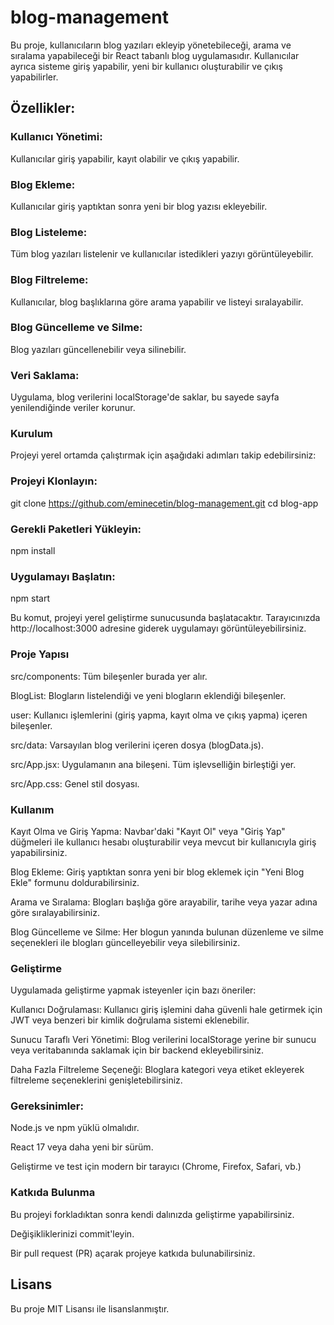 # blog-management

Bu proje, kullanıcıların blog yazıları ekleyip yönetebileceği, arama ve sıralama yapabileceği bir React tabanlı blog uygulamasıdır. Kullanıcılar ayrıca sisteme giriş yapabilir, yeni bir kullanıcı oluşturabilir ve çıkış yapabilirler.

## Özellikler:

### Kullanıcı Yönetimi:
Kullanıcılar giriş yapabilir, kayıt olabilir ve çıkış yapabilir.

### Blog Ekleme: 
Kullanıcılar giriş yaptıktan sonra yeni bir blog yazısı ekleyebilir.

### Blog Listeleme: 
Tüm blog yazıları listelenir ve kullanıcılar istedikleri yazıyı görüntüleyebilir.

### Blog Filtreleme: 
Kullanıcılar, blog başlıklarına göre arama yapabilir ve listeyi sıralayabilir.

### Blog Güncelleme ve Silme: 
Blog yazıları güncellenebilir veya silinebilir.

### Veri Saklama: 
Uygulama, blog verilerini localStorage'de saklar, bu sayede sayfa yenilendiğinde veriler korunur.

### Kurulum

Projeyi yerel ortamda çalıştırmak için aşağıdaki adımları takip edebilirsiniz:

### Projeyi Klonlayın:

git clone https://github.com/eminecetin/blog-management.git
cd blog-app

### Gerekli Paketleri Yükleyin:

npm install

### Uygulamayı Başlatın:

npm start

Bu komut, projeyi yerel geliştirme sunucusunda başlatacaktır. Tarayıcınızda http://localhost:3000 adresine giderek uygulamayı görüntüleyebilirsiniz.

### Proje Yapısı

src/components: Tüm bileşenler burada yer alır.

BlogList: Blogların listelendiği ve yeni blogların eklendiği bileşenler.

user: Kullanıcı işlemlerini (giriş yapma, kayıt olma ve çıkış yapma) içeren bileşenler.

src/data: Varsayılan blog verilerini içeren dosya (blogData.js).

src/App.jsx: Uygulamanın ana bileşeni. Tüm işlevselliğin birleştiği yer.

src/App.css: Genel stil dosyası.

### Kullanım

Kayıt Olma ve Giriş Yapma: Navbar'daki "Kayıt Ol" veya "Giriş Yap" düğmeleri ile kullanıcı hesabı oluşturabilir veya mevcut bir kullanıcıyla giriş yapabilirsiniz.

Blog Ekleme: Giriş yaptıktan sonra yeni bir blog eklemek için "Yeni Blog Ekle" formunu doldurabilirsiniz.

Arama ve Sıralama: Blogları başlığa göre arayabilir, tarihe veya yazar adına göre sıralayabilirsiniz.

Blog Güncelleme ve Silme: Her blogun yanında bulunan düzenleme ve silme seçenekleri ile blogları güncelleyebilir veya silebilirsiniz.

### Geliştirme
Uygulamada geliştirme yapmak isteyenler için bazı öneriler:

Kullanıcı Doğrulaması: Kullanıcı giriş işlemini daha güvenli hale getirmek için JWT veya benzeri bir kimlik doğrulama sistemi eklenebilir.

Sunucu Taraflı Veri Yönetimi: Blog verilerini localStorage yerine bir sunucu veya veritabanında saklamak için bir backend ekleyebilirsiniz.

Daha Fazla Filtreleme Seçeneği: Bloglara kategori veya etiket ekleyerek filtreleme seçeneklerini genişletebilirsiniz.


### Gereksinimler:

Node.js ve npm yüklü olmalıdır.

React 17 veya daha yeni bir sürüm.

Geliştirme ve test için modern bir tarayıcı (Chrome, Firefox, Safari, vb.)

### Katkıda Bulunma

Bu projeyi forkladıktan sonra kendi dalınızda geliştirme yapabilirsiniz.

Değişikliklerinizi commit'leyin.

Bir pull request (PR) açarak projeye katkıda bulunabilirsiniz.

## Lisans
Bu proje MIT Lisansı ile lisanslanmıştır.
